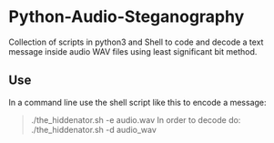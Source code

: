 # Python-Audio-Steganography
Collection of scripts in python3 and Shell to code and decode a text message inside audio WAV files using least significant bit method.

## Use
In a command line use the shell script like this to encode a message:
>./the_hiddenator.sh -e audio.wav
In order to decode do:
>./the_hiddenator.sh -d audio_wav
